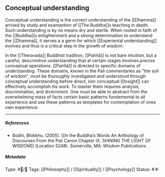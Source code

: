 ## Conceptual understanding  # 

Conceptual understanding is the correct understanding of the [[Dhamma]] arrived by study and examantion of [[The Buddha]]s teaching in depth. Such understanding is by no means dry and sterile. When rooted in faith of the [[Buddha]]s enlightenment and a strong determination to understand the [[Dhamma]], it serves a a germ for which [[Experiental understanding]] evolves and thus is a critical step in the growth of wisdom. 

In the [[Theravada]] Buddhist tradition, [[Paññā]] is not bare intuition, but a careful, descrimitive understanding that at certain stages involves precise conceptual operations. [[Paññā]] is directed to specific domains of understanding. These domains, known in the Pali commentaries as "the soil of wisdom", must be thuroughly investigated and understood through conceptual understanding before direct, non conceptual [[Insight]] can effectively accomplish his work. To master them requires analysis, discrimination, and dicernment. One must be able to abstract from the overwhelming mass of facts certain basic patterns fundemental to all experience and use these patterns as templates for contemplation of ones own experience. 

___

##### References

- Bodhi, Bhikkhu. (2005). [[In the Buddha’s Words An Anthology of Discourses From the Pali Canon Chapter IX. SHINING THE LIGHT OF WISDOM]] (Location 5248). Somerville, MA: _Wisdom Publications_.

##### Metadata
Type: #🔵/🔵 
Tags: [[Philosophy]] / [[Spirituality]] / [[Psychology]] 
Status: #☀ 